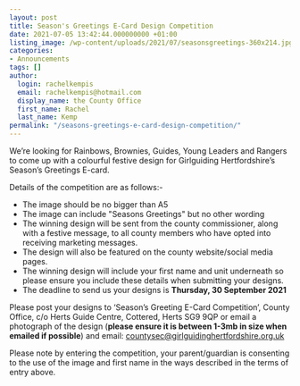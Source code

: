 ```yaml
---
layout: post
title: Season's Greetings E-Card Design Competition
date: 2021-07-05 13:42:44.000000000 +01:00
listing_image: /wp-content/uploads/2021/07/seasonsgreetings-360x214.jpg
categories:
- Announcements
tags: []
author:
  login: rachelkempis
  email: rachelkempis@hotmail.com
  display_name: the County Office
  first_name: Rachel
  last_name: Kemp
permalink: "/seasons-greetings-e-card-design-competition/"
---
```

We’re looking for Rainbows, Brownies, Guides, Young Leaders and Rangers to come up with a colourful festive design for Girlguiding Hertfordshire’s Season’s Greetings E-card.

Details of the competition are as follows:-
<ul>
 	<li>The image should be no bigger than A5</li>
 	<li>The image can include "Seasons Greetings" but no other wording</li>
 	<li>The winning design will be sent from the county commissioner, along with a festive message, to all county members who have opted into receiving marketing messages.</li>
 	<li>The design will also be featured on the county website/social media pages.</li>
 	<li>The winning design will include your first name and unit underneath so please ensure you include these details when submitting your designs.</li>
 	<li>The deadline to send us your designs is <strong>Thursday, 30 September 2021</strong></li>
</ul>
Please post your designs to ‘Season’s Greeting E-Card Competition’, County Office, c/o Herts Guide Centre, Cottered, Herts SG9 9QP or email a photograph of the design (<strong>please ensure it is between 1-3mb in size when emailed if possible</strong>) and email: <a href="mailto:countysec@girlguidinghertfordshire.org.uk">countysec@girlguidinghertfordshire.org.uk</a>

Please note by entering the competition, your parent/guardian is consenting to the use of the image and first name in the ways described in the terms of entry above.
